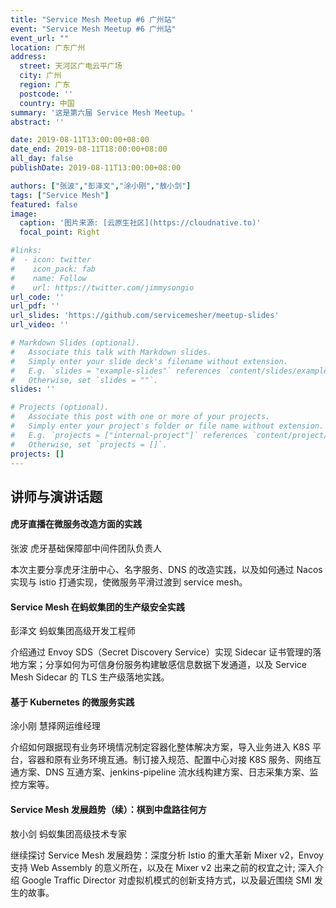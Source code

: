 ```yaml
---
title: "Service Mesh Meetup #6 广州站"
event: "Service Mesh Meetup #6 广州站"
event_url: ""
location: 广东广州
address:
  street: 天河区广电云平广场
  city: 广州
  region: 广东
  postcode: ''
  country: 中国
summary: '这是第六届 Service Mesh Meetup。'
abstract: ''

date: 2019-08-11T13:00:00+08:00
date_end: 2019-08-11T18:00:00+08:00
all_day: false
publishDate: 2019-08-11T13:00:00+08:00

authors: ["张波","彭泽文","涂小刚","敖小剑"]
tags: ["Service Mesh"]
featured: false
image:
  caption: '图片来源: [云原生社区](https://cloudnative.to)'
  focal_point: Right

#links:
#  - icon: twitter
#    icon_pack: fab
#    name: Follow
#    url: https://twitter.com/jimmysongio
url_code: ''
url_pdf: ''
url_slides: 'https://github.com/servicemesher/meetup-slides'
url_video: ''

# Markdown Slides (optional).
#   Associate this talk with Markdown slides.
#   Simply enter your slide deck's filename without extension.
#   E.g. `slides = "example-slides"` references `content/slides/example-slides.md`.
#   Otherwise, set `slides = ""`.
slides: ''

# Projects (optional).
#   Associate this post with one or more of your projects.
#   Simply enter your project's folder or file name without extension.
#   E.g. `projects = ["internal-project"]` references `content/project/deep-learning/index.md`.
#   Otherwise, set `projects = []`.
projects: []
---
```


## 讲师与演讲话题

#### 虎牙直播在微服务改造方面的实践

张波 虎牙基础保障部中间件团队负责人

本次主要分享虎牙注册中心、名字服务、DNS 的改造实践，以及如何通过 Nacos 实现与 istio 打通实现，使微服务平滑过渡到 service mesh。

#### Service Mesh 在蚂蚁集团的生产级安全实践

彭泽文 蚂蚁集团高级开发工程师

介绍通过 Envoy SDS（Secret Discovery Service）实现 Sidecar 证书管理的落地方案；分享如何为可信身份服务构建敏感信息数据下发通道，以及 Service Mesh Sidecar 的 TLS 生产级落地实践。

#### 基于 Kubernetes 的微服务实践

涂小刚 慧择网运维经理

介绍如何跟据现有业务环境情况制定容器化整体解决方案，导入业务进入 K8S 平台，容器和原有业务环境互通。制订接入规范、配置中心对接 K8S 服务、网络互通方案、DNS 互通方案、jenkins-pipeline 流水线构建方案、日志采集方案、监控方案等。

#### Service Mesh 发展趋势（续）：棋到中盘路往何方

敖小剑 蚂蚁集团高级技术专家

继续探讨 Service Mesh 发展趋势：深度分析 Istio 的重大革新 Mixer v2，Envoy 支持 Web Assembly 的意义所在，以及在 Mixer v2 出来之前的权宜之计; 深入介绍 Google Traffic Director 对虚拟机模式的创新支持方式，以及最近围绕 SMI 发生的故事。
